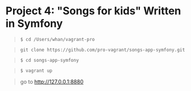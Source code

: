 # Project 4: "Songs for kids" Written in Symfony

> `$ cd /Users/whan/vagrant-pro`

> `git clone https://github.com/pro-vagrant/songs-app-symfony.git`

> `$ cd songs-app-symfony`

> `$ vagrant up`

> go to http://127.0.0.1:8880
